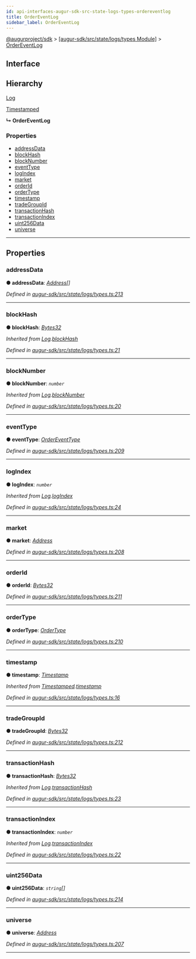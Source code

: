 ```yaml
---
id: api-interfaces-augur-sdk-src-state-logs-types-ordereventlog
title: OrderEventLog
sidebar_label: OrderEventLog
---
```


[@augurproject/sdk](api-readme.md) > [[augur-sdk/src/state/logs/types Module]](api-modules-augur-sdk-src-state-logs-types-module.md) > [OrderEventLog](api-interfaces-augur-sdk-src-state-logs-types-ordereventlog.md)

## Interface

## Hierarchy

 [Log](api-interfaces-augur-sdk-src-state-logs-types-log.md)

 [Timestamped](api-interfaces-augur-sdk-src-state-logs-types-timestamped.md)

**↳ OrderEventLog**

### Properties

* [addressData](api-interfaces-augur-sdk-src-state-logs-types-ordereventlog.md#addressdata)
* [blockHash](api-interfaces-augur-sdk-src-state-logs-types-ordereventlog.md#blockhash)
* [blockNumber](api-interfaces-augur-sdk-src-state-logs-types-ordereventlog.md#blocknumber)
* [eventType](api-interfaces-augur-sdk-src-state-logs-types-ordereventlog.md#eventtype)
* [logIndex](api-interfaces-augur-sdk-src-state-logs-types-ordereventlog.md#logindex)
* [market](api-interfaces-augur-sdk-src-state-logs-types-ordereventlog.md#market)
* [orderId](api-interfaces-augur-sdk-src-state-logs-types-ordereventlog.md#orderid)
* [orderType](api-interfaces-augur-sdk-src-state-logs-types-ordereventlog.md#ordertype)
* [timestamp](api-interfaces-augur-sdk-src-state-logs-types-ordereventlog.md#timestamp)
* [tradeGroupId](api-interfaces-augur-sdk-src-state-logs-types-ordereventlog.md#tradegroupid)
* [transactionHash](api-interfaces-augur-sdk-src-state-logs-types-ordereventlog.md#transactionhash)
* [transactionIndex](api-interfaces-augur-sdk-src-state-logs-types-ordereventlog.md#transactionindex)
* [uint256Data](api-interfaces-augur-sdk-src-state-logs-types-ordereventlog.md#uint256data)
* [universe](api-interfaces-augur-sdk-src-state-logs-types-ordereventlog.md#universe)

---

## Properties

<a id="addressdata"></a>

###  addressData

**● addressData**: *[Address](api-modules-augur-sdk-src-state-logs-types-module.md#address)[]*

*Defined in [augur-sdk/src/state/logs/types.ts:213](https://github.com/AugurProject/augur/blob/304ca83772/packages/augur-sdk/src/state/logs/types.ts#L213)*

___
<a id="blockhash"></a>

###  blockHash

**● blockHash**: *[Bytes32](api-modules-augur-sdk-src-state-logs-types-module.md#bytes32)*

*Inherited from [Log](api-interfaces-augur-sdk-src-state-logs-types-log.md).[blockHash](api-interfaces-augur-sdk-src-state-logs-types-log.md#blockhash)*

*Defined in [augur-sdk/src/state/logs/types.ts:21](https://github.com/AugurProject/augur/blob/304ca83772/packages/augur-sdk/src/state/logs/types.ts#L21)*

___
<a id="blocknumber"></a>

###  blockNumber

**● blockNumber**: *`number`*

*Inherited from [Log](api-interfaces-augur-sdk-src-state-logs-types-log.md).[blockNumber](api-interfaces-augur-sdk-src-state-logs-types-log.md#blocknumber)*

*Defined in [augur-sdk/src/state/logs/types.ts:20](https://github.com/AugurProject/augur/blob/304ca83772/packages/augur-sdk/src/state/logs/types.ts#L20)*

___
<a id="eventtype"></a>

###  eventType

**● eventType**: *[OrderEventType](api-enums-augur-sdk-src-state-logs-types-ordereventtype.md)*

*Defined in [augur-sdk/src/state/logs/types.ts:209](https://github.com/AugurProject/augur/blob/304ca83772/packages/augur-sdk/src/state/logs/types.ts#L209)*

___
<a id="logindex"></a>

###  logIndex

**● logIndex**: *`number`*

*Inherited from [Log](api-interfaces-augur-sdk-src-state-logs-types-log.md).[logIndex](api-interfaces-augur-sdk-src-state-logs-types-log.md#logindex)*

*Defined in [augur-sdk/src/state/logs/types.ts:24](https://github.com/AugurProject/augur/blob/304ca83772/packages/augur-sdk/src/state/logs/types.ts#L24)*

___
<a id="market"></a>

###  market

**● market**: *[Address](api-modules-augur-sdk-src-state-logs-types-module.md#address)*

*Defined in [augur-sdk/src/state/logs/types.ts:208](https://github.com/AugurProject/augur/blob/304ca83772/packages/augur-sdk/src/state/logs/types.ts#L208)*

___
<a id="orderid"></a>

###  orderId

**● orderId**: *[Bytes32](api-modules-augur-sdk-src-state-logs-types-module.md#bytes32)*

*Defined in [augur-sdk/src/state/logs/types.ts:211](https://github.com/AugurProject/augur/blob/304ca83772/packages/augur-sdk/src/state/logs/types.ts#L211)*

___
<a id="ordertype"></a>

###  orderType

**● orderType**: *[OrderType](api-enums-augur-sdk-src-state-logs-types-ordertype.md)*

*Defined in [augur-sdk/src/state/logs/types.ts:210](https://github.com/AugurProject/augur/blob/304ca83772/packages/augur-sdk/src/state/logs/types.ts#L210)*

___
<a id="timestamp"></a>

###  timestamp

**● timestamp**: *[Timestamp](api-modules-augur-sdk-src-state-logs-types-module.md#timestamp)*

*Inherited from [Timestamped](api-interfaces-augur-sdk-src-state-logs-types-timestamped.md).[timestamp](api-interfaces-augur-sdk-src-state-logs-types-timestamped.md#timestamp)*

*Defined in [augur-sdk/src/state/logs/types.ts:16](https://github.com/AugurProject/augur/blob/304ca83772/packages/augur-sdk/src/state/logs/types.ts#L16)*

___
<a id="tradegroupid"></a>

###  tradeGroupId

**● tradeGroupId**: *[Bytes32](api-modules-augur-sdk-src-state-logs-types-module.md#bytes32)*

*Defined in [augur-sdk/src/state/logs/types.ts:212](https://github.com/AugurProject/augur/blob/304ca83772/packages/augur-sdk/src/state/logs/types.ts#L212)*

___
<a id="transactionhash"></a>

###  transactionHash

**● transactionHash**: *[Bytes32](api-modules-augur-sdk-src-state-logs-types-module.md#bytes32)*

*Inherited from [Log](api-interfaces-augur-sdk-src-state-logs-types-log.md).[transactionHash](api-interfaces-augur-sdk-src-state-logs-types-log.md#transactionhash)*

*Defined in [augur-sdk/src/state/logs/types.ts:23](https://github.com/AugurProject/augur/blob/304ca83772/packages/augur-sdk/src/state/logs/types.ts#L23)*

___
<a id="transactionindex"></a>

###  transactionIndex

**● transactionIndex**: *`number`*

*Inherited from [Log](api-interfaces-augur-sdk-src-state-logs-types-log.md).[transactionIndex](api-interfaces-augur-sdk-src-state-logs-types-log.md#transactionindex)*

*Defined in [augur-sdk/src/state/logs/types.ts:22](https://github.com/AugurProject/augur/blob/304ca83772/packages/augur-sdk/src/state/logs/types.ts#L22)*

___
<a id="uint256data"></a>

###  uint256Data

**● uint256Data**: *`string`[]*

*Defined in [augur-sdk/src/state/logs/types.ts:214](https://github.com/AugurProject/augur/blob/304ca83772/packages/augur-sdk/src/state/logs/types.ts#L214)*

___
<a id="universe"></a>

###  universe

**● universe**: *[Address](api-modules-augur-sdk-src-state-logs-types-module.md#address)*

*Defined in [augur-sdk/src/state/logs/types.ts:207](https://github.com/AugurProject/augur/blob/304ca83772/packages/augur-sdk/src/state/logs/types.ts#L207)*

___

